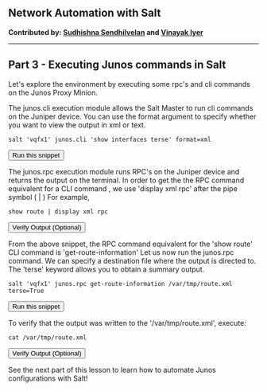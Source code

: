 ## Network Automation with Salt

**Contributed by: [Sudhishna Sendhilvelan](https://github.com/Sudhishna) and [Vinayak Iyer](https://github.com/vinayak-skywalker)**

---

## Part 3 - Executing Junos commands in Salt

Let's explore the environment by executing some rpc's and cli commands on the Junos Proxy Minion.

The junos.cli execution module allows the Salt Master to run cli commands on the Juniper device. You can use the  format argument to specify whether you want to view the output in xml or text.

```
salt 'vqfx1' junos.cli 'show interfaces terse' format=xml
```
<button type="button" class="btn btn-primary btn-sm" onclick="runSnippetInTab('salt1', this)">Run this snippet</button>

The junos.rpc execution module runs RPC's on the Juniper device and returns the output on the terminal.
In order to get the the RPC command equivalent for a CLI command , we use 'display xml rpc' after the pipe symbol ( | )
For example,

```
show route | display xml rpc
```
<button type="button" class="btn btn-primary btn-sm" onclick="runSnippetInTab('vqfx1', this)">Verify Output (Optional)</button>

From the above snippet, the RPC command equivalent for the 'show route' CLI command is 'get-route-information'
Let us now run the junos.rpc command. We can specify a destination file where the output is directed to. The 'terse' keyword allows you to obtain a summary output.

```
salt 'vqfx1' junos.rpc get-route-information /var/tmp/route.xml terse=True
```
<button type="button" class="btn btn-primary btn-sm" onclick="runSnippetInTab('salt1', this)">Run this snippet</button>

To verify that the output was written to the '/var/tmp/route.xml', execute:

```
cat /var/tmp/route.xml
```
<button type="button" class="btn btn-primary btn-sm" onclick="runSnippetInTab('salt1', this)">Verify Output (Optional)</button>

See the next part of this lesson to learn how to automate Junos configurations with Salt!
